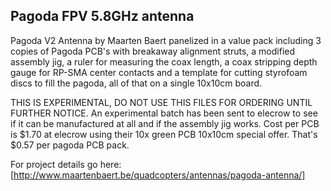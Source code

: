 ## Pagoda FPV 5.8GHz antenna
Pagoda V2 Antenna by Maarten Baert panelized in a value pack including 3 copies of Pagoda PCB's with breakaway alignment struts, a modified assembly jig, a ruler for measuring the coax length, a coax stripping depth gauge for RP-SMA center contacts and a template for cutting
styrofoam discs to fill the pagoda, all of that on a single 10x10cm board. 

THIS IS EXPERIMENTAL, DO NOT USE THIS FILES FOR ORDERING UNTIL FURTHER NOTICE.
An experimental batch has been sent to elecrow to see if it can be manufactured at all and if the assembly jig works. Cost per PCB is $1.70 at elecrow using their 10x green PCB 10x10cm special offer. That's $0.57 per pagoda PCB pack.

For project details go here:
[http://www.maartenbaert.be/quadcopters/antennas/pagoda-antenna/]